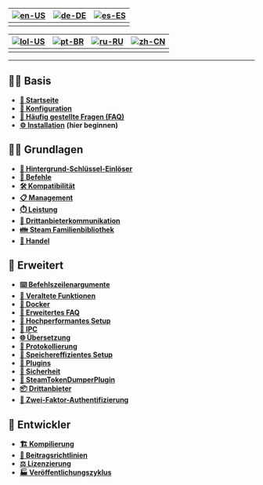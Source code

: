| [![en-US](https://raw.githubusercontent.com/hjnilsson/country-flags/master/png100px/us.png)](https://github.com/JustArchiNET/ArchiSteamFarm/wiki/Home) | [![de-DE](https://raw.githubusercontent.com/hjnilsson/country-flags/master/png100px/de.png)](https://github.com/JustArchiNET/ArchiSteamFarm/wiki/Home-de-DE) | [![es-ES](https://raw.githubusercontent.com/hjnilsson/country-flags/master/png100px/es.png)](https://github.com/JustArchiNET/ArchiSteamFarm/wiki/Home-es-ES) |
| ------------------------------------------------------------------------------------------------------------------------------------------------------ | ------------------------------------------------------------------------------------------------------------------------------------------------------------ | ------------------------------------------------------------------------------------------------------------------------------------------------------------ |
|                                                                                                                                                        |                                                                                                                                                              |                                                                                                                                                              |

| [![lol-US](https://raw.githubusercontent.com/JustArchiNET/ArchiSteamFarm/main/resources/lol-US.png)](https://github.com/JustArchiNET/ArchiSteamFarm/wiki/Home-lol-US) | [![pt-BR](https://raw.githubusercontent.com/hjnilsson/country-flags/master/png100px/br.png)](https://github.com/JustArchiNET/ArchiSteamFarm/wiki/Home-pt-BR) | [![ru-RU](https://raw.githubusercontent.com/hjnilsson/country-flags/master/png100px/ru.png)](https://github.com/JustArchiNET/ArchiSteamFarm/wiki/Home-ru-RU) | [![zh-CN](https://raw.githubusercontent.com/hjnilsson/country-flags/master/png100px/cn.png)](https://github.com/JustArchiNET/ArchiSteamFarm/wiki/Home-zh-CN) |
| --------------------------------------------------------------------------------------------------------------------------------------------------------------------- | ------------------------------------------------------------------------------------------------------------------------------------------------------------ | ------------------------------------------------------------------------------------------------------------------------------------------------------------ | ------------------------------------------------------------------------------------------------------------------------------------------------------------ |
|                                                                                                                                                                       |                                                                                                                                                              |                                                                                                                                                              |                                                                                                                                                              |

***

## 👨‍🏫 Basis

* **[🏡 Startseite](https://github.com/JustArchiNET/ArchiSteamFarm/wiki/Home-de-DE)**
* **[🔧 Konfiguration](https://github.com/JustArchiNET/ArchiSteamFarm/wiki/Configuration-de-DE)**
* **[💬 Häufig gestellte Fragen (FAQ)](https://github.com/JustArchiNET/ArchiSteamFarm/wiki/FAQ-de-DE)**
* **[⚙️ Installation](https://github.com/JustArchiNET/ArchiSteamFarm/wiki/Setting-up-de-DE)** **(hier beginnen)**


## 👨‍🎓️ Grundlagen

* **[👥 Hintergrund-Schlüssel-Einlöser](https://github.com/JustArchiNET/ArchiSteamFarm/wiki/Background-games-redeemer-de-DE)**
* **[📢 Befehle](https://github.com/JustArchiNET/ArchiSteamFarm/wiki/Commands-de-DE)**
* **[🛠️ Kompatibilität](https://github.com/JustArchiNET/ArchiSteamFarm/wiki/Compatibility-de-DE)**
* **[📋 Management](https://github.com/JustArchiNET/ArchiSteamFarm/wiki/Management)**
* **[⏱️ Leistung](https://github.com/JustArchiNET/ArchiSteamFarm/wiki/Performance)**
* **[📡 Drittanbieterkommunikation](https://github.com/JustArchiNET/ArchiSteamFarm/wiki/Remote-communication)**
* **[👪 Steam Familienbibliothek](https://github.com/JustArchiNET/ArchiSteamFarm/wiki/Steam-Family-Sharing)**
* **[🔄 Handel](https://github.com/JustArchiNET/ArchiSteamFarm/wiki/Trading)**


## 🧙 Erweitert

* **[⌨️ Befehlszeilenargumente](https://github.com/JustArchiNET/ArchiSteamFarm/wiki/Command-line-arguments-de-DE)**
* **[🚧 Veraltete Funktionen](https://github.com/JustArchiNET/ArchiSteamFarm/wiki/Deprecation-de-DE)**
* **[🐳 Docker](https://github.com/JustArchiNET/ArchiSteamFarm/wiki/Docker-de-DE)**
* **[🤔 Erweitertes FAQ](https://github.com/JustArchiNET/ArchiSteamFarm/wiki/Extended-FAQ-de-DE)**
* **[🚀 Hochperformantes Setup](https://github.com/JustArchiNET/ArchiSteamFarm/wiki/High-performance-setup-de-DE)**
* **[🔗 IPC](https://github.com/JustArchiNET/ArchiSteamFarm/wiki/IPC-de-DE)**
* **[🌐 Übersetzung](https://github.com/JustArchiNET/ArchiSteamFarm/wiki/Localization-de-DE)**
* **[📝 Protokollierung](https://github.com/JustArchiNET/ArchiSteamFarm/wiki/Logging-de-DE)**
* **[💾 Speichereffizientes Setup](https://github.com/JustArchiNET/ArchiSteamFarm/wiki/Low-memory-setup-de-DE)**
* **[🔌 Plugins](https://github.com/JustArchiNET/ArchiSteamFarm/wiki/Plugins-de-DE)**
* **[🔐 Sicherheit](https://github.com/JustArchiNET/ArchiSteamFarm/wiki/Security-de-DE)**
* **[🧩 SteamTokenDumperPlugin](https://github.com/JustArchiNET/ArchiSteamFarm/wiki/SteamTokenDumperPlugin-de-DE)**
* **[📦 Drittanbieter](https://github.com/JustArchiNET/ArchiSteamFarm/wiki/Third-party-de-DE)**
* **[📵 Zwei-Faktor-Authentifizierung](https://github.com/JustArchiNET/ArchiSteamFarm/wiki/Two-factor-authentication-de-DE)**


## 👷 Entwickler

* **[🏗️ Kompilierung](https://github.com/JustArchiNET/ArchiSteamFarm/wiki/Compilation-de-DE)**
* **[🤝 Beitragsrichtlinien](https://github.com/JustArchiNET/ArchiSteamFarm/blob/main/.github/CONTRIBUTING.md)**
* **[⚖️ Li­zen­zie­rung](https://github.com/JustArchiNET/ArchiSteamFarm/wiki/License-de-DE)**
* **[🏭 Veröffentlichungszyklus](https://github.com/JustArchiNET/ArchiSteamFarm/wiki/Release-cycle-de-DE)**